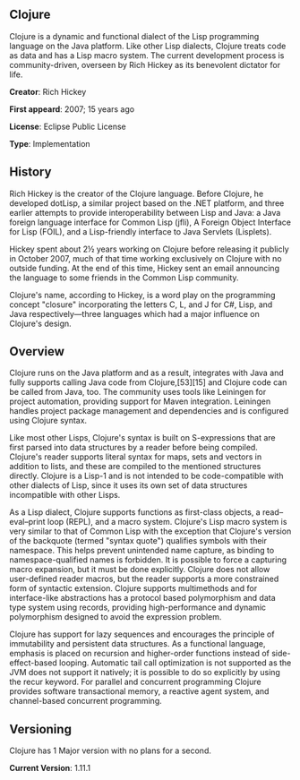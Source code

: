 ## Clojure

Clojure is a dynamic and functional dialect of the Lisp programming language on the Java platform. Like other Lisp dialects, Clojure treats code as data and has a Lisp macro system. The current development process is community-driven, overseen by Rich Hickey as its benevolent dictator for life.

**Creator**: Rich Hickey

**First appeard**: 2007; 15 years ago

**License**: Eclipse Public License

**Type**: Implementation

## History

Rich Hickey is the creator of the Clojure language. Before Clojure, he developed dotLisp, a similar project based on the .NET platform, and three earlier attempts to provide interoperability between Lisp and Java: a Java foreign language interface for Common Lisp (jfli), A Foreign Object Interface for Lisp (FOIL), and a Lisp-friendly interface to Java Servlets (Lisplets).

Hickey spent about 2½ years working on Clojure before releasing it publicly in October 2007, much of that time working exclusively on Clojure with no outside funding. At the end of this time, Hickey sent an email announcing the language to some friends in the Common Lisp community.

Clojure's name, according to Hickey, is a word play on the programming concept "closure" incorporating the letters C, L, and J for C#, Lisp, and Java respectively—three languages which had a major influence on Clojure's design.

## Overview

Clojure runs on the Java platform and as a result, integrates with Java and fully supports calling Java code from Clojure,[53][15] and Clojure code can be called from Java, too. The community uses tools like Leiningen for project automation, providing support for Maven integration. Leiningen handles project package management and dependencies and is configured using Clojure syntax.

Like most other Lisps, Clojure's syntax is built on S-expressions that are first parsed into data structures by a reader before being compiled. Clojure's reader supports literal syntax for maps, sets and vectors in addition to lists, and these are compiled to the mentioned structures directly. Clojure is a Lisp-1 and is not intended to be code-compatible with other dialects of Lisp, since it uses its own set of data structures incompatible with other Lisps.

As a Lisp dialect, Clojure supports functions as first-class objects, a read–eval–print loop (REPL), and a macro system. Clojure's Lisp macro system is very similar to that of Common Lisp with the exception that Clojure's version of the backquote (termed "syntax quote") qualifies symbols with their namespace. This helps prevent unintended name capture, as binding to namespace-qualified names is forbidden. It is possible to force a capturing macro expansion, but it must be done explicitly. Clojure does not allow user-defined reader macros, but the reader supports a more constrained form of syntactic extension. Clojure supports multimethods and for interface-like abstractions has a protocol based polymorphism and data type system using records, providing high-performance and dynamic polymorphism designed to avoid the expression problem.

Clojure has support for lazy sequences and encourages the principle of immutability and persistent data structures. As a functional language, emphasis is placed on recursion and higher-order functions instead of side-effect-based looping. Automatic tail call optimization is not supported as the JVM does not support it natively; it is possible to do so explicitly by using the recur keyword. For parallel and concurrent programming Clojure provides software transactional memory, a reactive agent system, and channel-based concurrent programming.


## Versioning

Clojure has 1 Major version with no plans for a second. 

**Current Version**: 1.11.1

